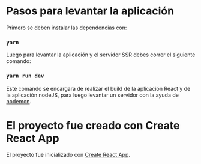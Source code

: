 # Pasos para levantar la aplicación

Primero se deben instalar las dependencias con:

### `yarn`

Luego para levantar la aplicación y el servidor SSR debes correr el siguiente comando:

### `yarn run dev`

Este comando se encargara de realizar el build de la aplicación React y de la aplicación nodeJS, para luego levantar un servidor con la ayuda de [nodemon](https://nodemon.io/).

# El proyecto fue creado con Create React App

El proyecto fue inicializado con [Create React App](https://github.com/facebook/create-react-app).
